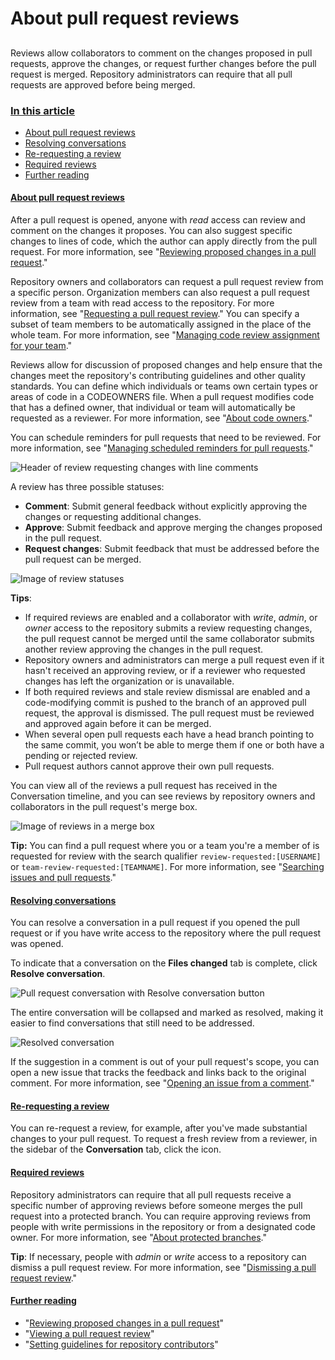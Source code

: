 # About pull request reviews

##

Reviews allow collaborators to comment on the changes proposed in pull requests, approve the changes, or request further changes before the pull request is merged. Repository administrators can require that all pull requests are approved before being merged.

### [In this article](https://docs.github.com/en/github/collaborating-with-issues-and-pull-requests/about-pull-request-reviews#in-this-article) <a id="in-this-article"></a>

- [About pull request reviews](https://docs.github.com/en/github/collaborating-with-issues-and-pull-requests/about-pull-request-reviews#about-pull-request-reviews)
- [Resolving conversations](https://docs.github.com/en/github/collaborating-with-issues-and-pull-requests/about-pull-request-reviews#resolving-conversations)
- [Re-requesting a review](https://docs.github.com/en/github/collaborating-with-issues-and-pull-requests/about-pull-request-reviews#re-requesting-a-review)
- [Required reviews](https://docs.github.com/en/github/collaborating-with-issues-and-pull-requests/about-pull-request-reviews#required-reviews)
- [Further reading](https://docs.github.com/en/github/collaborating-with-issues-and-pull-requests/about-pull-request-reviews#further-reading)

#### [About pull request reviews](https://docs.github.com/en/github/collaborating-with-issues-and-pull-requests/about-pull-request-reviews#about-pull-request-reviews) <a id="about-pull-request-reviews"></a>

After a pull request is opened, anyone with _read_ access can review and comment on the changes it proposes. You can also suggest specific changes to lines of code, which the author can apply directly from the pull request. For more information, see "[Reviewing proposed changes in a pull request](https://docs.github.com/en/articles/reviewing-proposed-changes-in-a-pull-request)."

Repository owners and collaborators can request a pull request review from a specific person. Organization members can also request a pull request review from a team with read access to the repository. For more information, see "[Requesting a pull request review](https://docs.github.com/en/articles/requesting-a-pull-request-review)." You can specify a subset of team members to be automatically assigned in the place of the whole team. For more information, see "[Managing code review assignment for your team](https://docs.github.com/en/organizations/organizing-members-into-teams/managing-code-review-assignment-for-your-team)."

Reviews allow for discussion of proposed changes and help ensure that the changes meet the repository's contributing guidelines and other quality standards. You can define which individuals or teams own certain types or areas of code in a CODEOWNERS file. When a pull request modifies code that has a defined owner, that individual or team will automatically be requested as a reviewer. For more information, see "[About code owners](https://docs.github.com/en/articles/about-code-owners)."

You can schedule reminders for pull requests that need to be reviewed. For more information, see "[Managing scheduled reminders for pull requests](https://docs.github.com/en/github/setting-up-and-managing-organizations-and-teams/managing-scheduled-reminders-for-pull-requests)."

![Header of review requesting changes with line comments](https://docs.github.com/assets/images/help/pull_requests/review-header-with-line-comment.png)

A review has three possible statuses:

- **Comment**: Submit general feedback without explicitly approving the changes or requesting additional changes.
- **Approve**: Submit feedback and approve merging the changes proposed in the pull request.
- **Request changes**: Submit feedback that must be addressed before the pull request can be merged.

![Image of review statuses](https://docs.github.com/assets/images/help/pull_requests/pull-request-review-statuses.png)

**Tips**:

- If required reviews are enabled and a collaborator with _write_, _admin_, or _owner_ access to the repository submits a review requesting changes, the pull request cannot be merged until the same collaborator submits another review approving the changes in the pull request.
- Repository owners and administrators can merge a pull request even if it hasn't received an approving review, or if a reviewer who requested changes has left the organization or is unavailable.
- If both required reviews and stale review dismissal are enabled and a code-modifying commit is pushed to the branch of an approved pull request, the approval is dismissed. The pull request must be reviewed and approved again before it can be merged.
- When several open pull requests each have a head branch pointing to the same commit, you won’t be able to merge them if one or both have a pending or rejected review.
- Pull request authors cannot approve their own pull requests.

You can view all of the reviews a pull request has received in the Conversation timeline, and you can see reviews by repository owners and collaborators in the pull request's merge box.

![Image of reviews in a merge box](https://docs.github.com/assets/images/help/pull_requests/merge_box/pr-reviews-in-merge-box.png)

**Tip:** You can find a pull request where you or a team you're a member of is requested for review with the search qualifier `review-requested:[USERNAME]` or `team-review-requested:[TEAMNAME]`. For more information, see "[Searching issues and pull requests](https://docs.github.com/en/articles/searching-issues-and-pull-requests)."

#### [Resolving conversations](https://docs.github.com/en/github/collaborating-with-issues-and-pull-requests/about-pull-request-reviews#resolving-conversations) <a id="resolving-conversations"></a>

You can resolve a conversation in a pull request if you opened the pull request or if you have write access to the repository where the pull request was opened.

To indicate that a conversation on the **Files changed** tab is complete, click **Resolve conversation**.

![Pull request conversation with Resolve conversation button](https://docs.github.com/assets/images/help/pull_requests/conversation-with-resolve-button.png)

The entire conversation will be collapsed and marked as resolved, making it easier to find conversations that still need to be addressed.

![Resolved conversation](https://docs.github.com/assets/images/help/pull_requests/resolved-conversation.png)

If the suggestion in a comment is out of your pull request's scope, you can open a new issue that tracks the feedback and links back to the original comment. For more information, see "[Opening an issue from a comment](https://docs.github.com/en/github/managing-your-work-on-github/opening-an-issue-from-a-comment)."

#### [Re-requesting a review](https://docs.github.com/en/github/collaborating-with-issues-and-pull-requests/about-pull-request-reviews#re-requesting-a-review) <a id="re-requesting-a-review"></a>

You can re-request a review, for example, after you've made substantial changes to your pull request. To request a fresh review from a reviewer, in the sidebar of the **Conversation** tab, click the icon.

#### [Required reviews](https://docs.github.com/en/github/collaborating-with-issues-and-pull-requests/about-pull-request-reviews#required-reviews) <a id="required-reviews"></a>

Repository administrators can require that all pull requests receive a specific number of approving reviews before someone merges the pull request into a protected branch. You can require approving reviews from people with write permissions in the repository or from a designated code owner. For more information, see "[About protected branches](https://docs.github.com/en/github/administering-a-repository/about-protected-branches#require-pull-request-reviews-before-merging)."

**Tip**: If necessary, people with _admin_ or _write_ access to a repository can dismiss a pull request review. For more information, see "[Dismissing a pull request review](https://docs.github.com/en/articles/dismissing-a-pull-request-review)."

#### [Further reading](https://docs.github.com/en/github/collaborating-with-issues-and-pull-requests/about-pull-request-reviews#further-reading) <a id="further-reading"></a>

- "[Reviewing proposed changes in a pull request](https://docs.github.com/en/articles/reviewing-proposed-changes-in-a-pull-request)"
- "[Viewing a pull request review](https://docs.github.com/en/articles/viewing-a-pull-request-review)"
- "[Setting guidelines for repository contributors](https://docs.github.com/en/articles/setting-guidelines-for-repository-contributors)"
